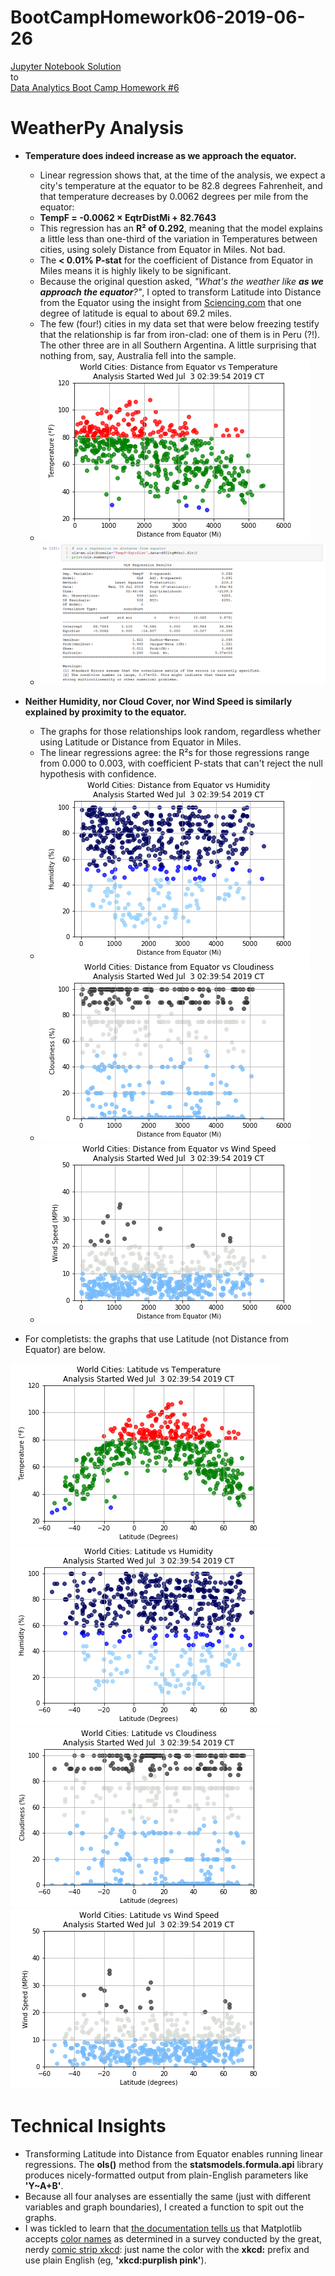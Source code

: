 # BootCampHomework06-2019-06-26

[Jupyter Notebook Solution](https://github.com/ekenigsberg/BootCampHomework06-2019-06-26/blob/master/WeatherPy.ipynb)<br/>
to<br/>
[Data Analytics Boot Camp Homework #6](https://github.com/the-Coding-Boot-Camp-at-UT/UTAMCB201904DATA3/tree/master/06-Python-APIs/Homework/Instructions)

# WeatherPy Analysis

* **Temperature does indeed increase as we approach the equator.** 
  * Linear regression shows that, at the time of the analysis, we expect a city's temperature at the equator to be 82.8 degrees Fahrenheit, and that temperature decreases by 0.0062 degrees per mile from the equator:
  * **TempF = -0.0062 × EqtrDistMi + 82.7643**
  * This regression has an **R² of 0.292**, meaning that the model explains a little less than one-third of the variation in Temperatures between cities, using solely Distance from Equator in Miles. Not bad.
  * The **< 0.01% P-stat** for the coefficient of Distance from Equator in Miles means it is highly likely to be significant.
  * Because the original question asked, _"What's the weather like **as we approach the equator**?"_, I opted to transform Latitude into Distance from the Equator using the insight from [Sciencing.com](http://bit.ly/latitudetomiles) that one degree of latitude is equal to about 69.2 miles.
  * The few (four!) cities in my data set that were below freezing testify that the relationship is far from iron-clad: one of them is in Peru (?!). The other three are in all Southern Argentina. A little surprising that nothing from, say, Australia fell into the sample.
  * ![Distance from Equator vs Temperature](https://github.com/ekenigsberg/BootCampHomework06-2019-06-26/blob/master/Dist%20vs%20Temp.png)
  * ![Distance from Equator vs Temperature Regression](https://github.com/ekenigsberg/BootCampHomework06-2019-06-26/blob/master/Dist%20vs%20Temp%20LinReg.png)

* **Neither Humidity, nor Cloud Cover, nor Wind Speed is similarly explained by proximity to the equator.**
  * The graphs for those relationships look random, regardless whether using Latitude or Distance from Equator in Miles.
  * The linear regressions agree: the R²s for those regressions range from 0.000 to 0.003, with coefficient P-stats that can't reject the null hypothesis with confidence.
  * ![Distance from Equator vs Humidity](https://github.com/ekenigsberg/BootCampHomework06-2019-06-26/blob/master/Dist%20vs%20Hum.png)
  * ![Distance from Equator vs Cloudiness](https://github.com/ekenigsberg/BootCampHomework06-2019-06-26/blob/master/Dist%20vs%20Cloud.png)
  * ![Distance from Equator vs Wind Speed](https://github.com/ekenigsberg/BootCampHomework06-2019-06-26/blob/master/Dist%20vs%20Wind.png)

*  For completists: the graphs that use Latitude (not Distance from Equator) are below.

![Latitude vs Temperature](https://github.com/ekenigsberg/BootCampHomework06-2019-06-26/blob/master/Lat%20vs%20Temp.png)
![Latitude vs Humidity](https://github.com/ekenigsberg/BootCampHomework06-2019-06-26/blob/master/Lat%20vs%20Hum.png)
![Latitude vs Cloudiness](https://github.com/ekenigsberg/BootCampHomework06-2019-06-26/blob/master/Lat%20vs%20Cloud.png)
![Latitude vs Wind Speed](https://github.com/ekenigsberg/BootCampHomework06-2019-06-26/blob/master/Lat%20vs%20Wind.png)

# Technical Insights

* Transforming Latitude into Distance from Equator enables running linear regressions. The **ols()** method from the **statsmodels.formula.api** library produces nicely-formatted output from plain-English parameters like **'Y~A+B'**.
* Because all four analyses are essentially the same (just with different variables and graph boundaries), I created a function to spit out the graphs.
* I was tickled to learn that [the documentation tells us](https://matplotlib.org/users/colors.html) that Matplotlib accepts [color names](https://matplotlib.org/users/colors.html) as determined in a survey conducted by the great, nerdy [comic strip xkcd](https://xkcd.com): just name the color with the **xkcd:** prefix and use plain English (eg, **'xkcd:purplish pink'**).

